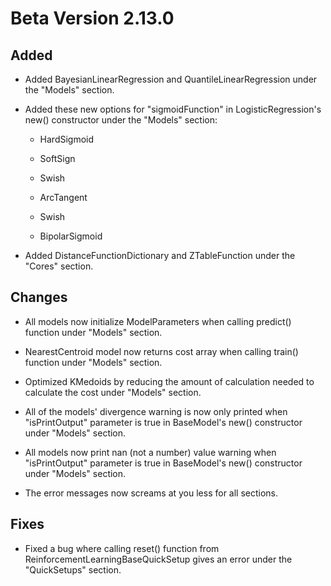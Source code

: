 # Beta Version 2.13.0

## Added

* Added BayesianLinearRegression and QuantileLinearRegression under the "Models" section.

* Added these new options for "sigmoidFunction" in LogisticRegression's new() constructor under the "Models" section:

  * HardSigmoid

  * SoftSign

  * Swish

  * ArcTangent

  * Swish

  * BipolarSigmoid

* Added DistanceFunctionDictionary and ZTableFunction under the "Cores" section.

## Changes

* All models now initialize ModelParameters when calling predict() function under "Models" section.

* NearestCentroid model now returns cost array when calling train() function under "Models" section.

* Optimized KMedoids by reducing the amount of calculation needed to calculate the cost under "Models" section.

* All of the models' divergence warning is now only printed when "isPrintOutput" parameter is true in BaseModel's new() constructor under "Models" section.

* All models now print nan (not a number) value warning when "isPrintOutput" parameter is true in BaseModel's new() constructor under "Models" section.

* The error messages now screams at you less for all sections.

## Fixes

* Fixed a bug where calling reset() function from ReinforcementLearningBaseQuickSetup gives an error under the "QuickSetups" section.
